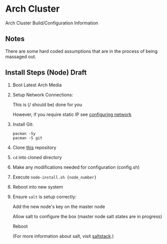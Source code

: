 # Arch Cluster #

Arch Cluster Build/Configuration Information

## Notes ##

There are some hard coded assumptions that are in the process of being massaged
out.

## Install Steps (Node) Draft ##

1.  Boot Latest Arch Media

2.  Setup Network Connections:

    This is (/ should be) done for you

    However, if you require static IP see
    [configuring network][archConfigNetwork]

3.  Install Git:

        pacman -Sy
        pacman -S git

4.  Clone [this] repository

5.  `cd` into cloned directory

6.  Make any modifications needed for configuration (config.sh)

7.  Execute `node-install.sh {node_number}`

8.  Reboot into new system

9.  Ensure `salt` is setup correctly:

    Add the new node's key on the master node

    Allow salt to configure the box (master node salt states are in progress)

    Reboot

    (For more information about salt, visit [saltstack].)

[archConfigNetwork]:[https://wiki.archlinux.org/index.php/Configuring_network]
[this]:[https://github.com/mpitx/arch.cluster.git]
[saltstack]:[http://docs.saltstack.org/]
